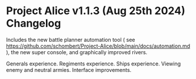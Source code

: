 # Project Alice v1.1.3 (Aug 25th 2024) Changelog

Includes the new battle planner automation tool ( see https://github.com/schombert/Project-Alice/blob/main/docs/automation.md ), the new super console, and graphically improved rivers.

Generals experience. Regiments experience. Ships experience. Viewing enemy and neutral armies. Interface improvements.

